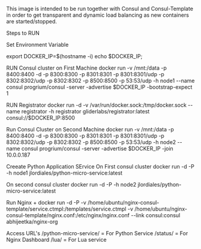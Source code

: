 
This image is intended to be run together with Consul and Consul-Template in
order to get transparent and dynamic load balancing as new containers are
started/stopped.

Steps to RUN 

Set Environment Variable 


export DOCKER_IP=$(hostname -i)
echo $DOCKER_IP;

RUN Consul cluster on First Machine 
docker run  -v /mnt:/data -p 8400:8400 -d -p 8300:8300 -p 8301:8301 -p 8301:8301/udp -p 8302:8302/udp -p 8302:8302 -p 8500:8500 -p 53:53/udp -h node1 --name consul  progrium/consul -server -advertise $DOCKER_IP  -bootstrap-expect 1

RUN Registrator 
docker run -d -v /var/run/docker.sock:/tmp/docker.sock --name registrator -h registrator gliderlabs/registrator:latest consul://$DOCKER_IP:8500

Run Consul Cluster on Second Machine 
docker run  -v /mnt:/data -p 8400:8400 -d -p 8300:8300 -p 8301:8301 -p 8301:8301/udp -p 8302:8302/udp -p 8302:8302 -p 8500:8500 -p 53:53/udp -h node2 --name consul  progrium/consul -server -advertise $DOCKER_IP -join 10.0.0.187  


Creeate Python Application SErvice 
On First consul cluster
docker run -d -P  -h node1 jlordiales/python-micro-service:latest

On second consul cluster
docker run -d -P  -h node2 jlordiales/python-micro-service:latest

Run Nginx + 
docker run -d -P -v /home/ubuntu/nginx-consul-template/service.ctmpl:/templates/service.ctmpl -v /home/ubuntu/nginx-consul-template/nginx.conf:/etc/nginx/nginx.conf  --link consul:consul abhijeetka/nginx-org

Access URL's
/python-micro-service/ = For Python Service 
/status/ = For Nginx Dashboard
/lua/ = For Lua service 
